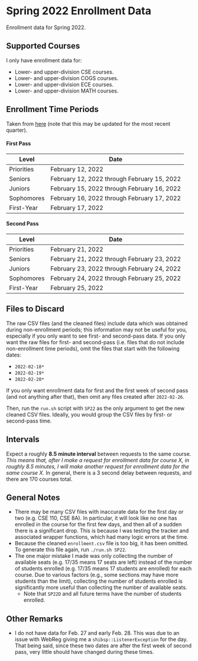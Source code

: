 # Spring 2022 Enrollment Data
Enrollment data for Spring 2022. 

## Supported Courses
I only have enrollment data for:
- Lower- and upper-division CSE courses.
- Lower- and upper-division COGS courses.
- Lower- and upper-division ECE courses.
- Lower- and upper-division MATH courses.

## Enrollment Time Periods
Taken from [here](https://blink.ucsd.edu/instructors/courses/enrollment/start.html) (note that this may be updated for the most recent quarter).

#### First Pass

| Level                       | Date                                                    |
| --------------------------- | --------------------------------------------------------|
| Priorities                  | February 12, 2022                                       |
| Seniors                     | February 12, 2022 through February 15, 2022             |
| Juniors                     | February 15, 2022 through February 16, 2022             |
| Sophomores                  | February 16, 2022 through February 17, 2022             |
| First-Year                  | February 17, 2022                                       |


#### Second Pass

| Level                       | Date                                                    |
| --------------------------- | --------------------------------------------------------|
| Priorities                  | February 21, 2022                                       |
| Seniors                     | February 21, 2022 through February 23, 2022             |
| Juniors                     | February 23, 2022 through February 24, 2022             |
| Sophomores                  | February 24, 2022 through February 25, 2022             |
| First-Year                  | February 25, 2022                                       |

## Files to Discard
The raw CSV files (and the cleaned files) include data which was obtained during non-enrollment periods; this information may not be useful for you, especially if you only want to see first- and second-pass data. If you only want the raw files for first- and second-pass (i.e. files that do not include non-enrollment time periods), omit the files that start with the following dates:
- `2022-02-18*`
- `2022-02-19*`
- `2022-02-20*`

If you only want enrollment data for first and the first week of second pass (and not anything after that), then omit any files created after `2022-02-26`.

Then, run the `run.sh` script with `SP22` as the only argument to get the new cleaned CSV files. Ideally, you would group the CSV files by first- or second-pass time. 

## Intervals
Expect a roughly **8.5 minute interval** between requests to the same course. *This means that, after I make a request for enrollment data for course X, in roughly 8.5 minutes, I will make another request for enrollment data for the same course X.* In general, there is a 3 second delay between requests, and there are 170 courses total.

## General Notes
- There may be many CSV files with inaccurate data for the first day or two (e.g. CSE 110, CSE 8A). In particular, it will look like no one has enrolled in the course for the first few days, and then all of a sudden there is a significant drop. This is because I was testing the tracker and associated wrapper functions, which had many logic errors at the time.
- Because the cleaned `enrollment.csv` file is too big, it has been omitted. To generate this file again, run `./run.sh SP22`.
- The one major mistake I made was only collecting the number of available seats (e.g. 17/35 means 17 seats are left) instead of the number of students enrolled (e.g. 17/35 means 17 students are enrolled) for each course. Due to various factors (e.g., some sections may have more students than the limit), collecting the number of students enrolled is significantly more useful than collecting the number of available seats.
    - Note that `SP22D` and all future terms have the number of students enrolled.

## Other Remarks
- I do not have data for Feb. 27 and early Feb. 28. This was due to an issue with WebReg giving me a `shibsp::ListenerException` for the day. That being said, since these two dates are after the first week of second pass, very little should have changed during these times. 
